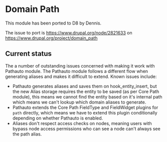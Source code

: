 Domain Path
======

This module has been ported to D8 by Dennis.

The issue to port is https://www.drupal.org/node/2821633 on https://www.drupal.org/project/domain_path

Current status
------
The a number of outstanding issues concerned with making it work with Pathauto module. The Pathauto module follows a different flow when generating aliases and makes it difficult to extend. Known issues include:
* Pathauto generates aliases and saves them on hook_entity_insert, but the new Alias storage requires the entity to be saved (as per Core Path module), this means we cannot find the entity based on it's internal path which means we can't lookup which domain aliases to generate.
* Pathauto extends the Core Path FieldType and FieldWidget plugins for `path` directly, which means we have to extend this plugin conditionally depending on whether Pathauto is enabled.
* Aliases don't respect access checks on nodes, meaning users with bypass node access permissions who can see a node can't always see the path alias.